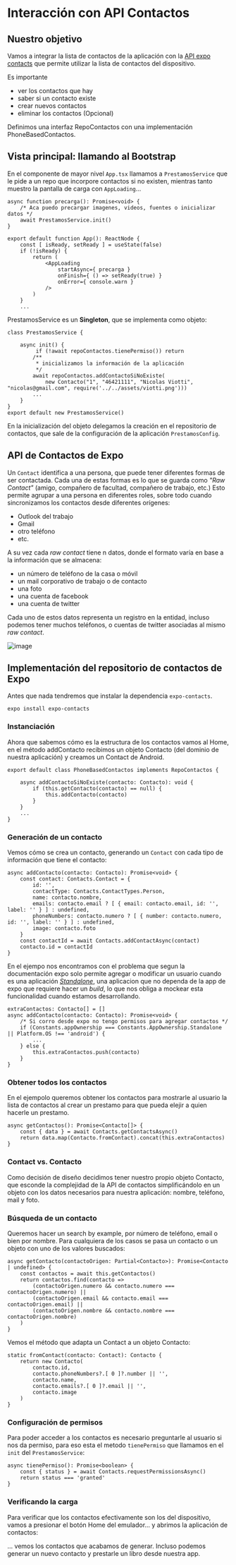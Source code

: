 # Interacción con API Contactos

## Nuestro objetivo

Vamos a integrar la lista de contactos de la aplicación con la [API expo contacts](https://docs.expo.io/versions/latest/sdk/contacts/) que permite utilizar la lista de contactos del dispositivo.

Es importante

* ver los contactos que hay
* saber si un contacto existe
* crear nuevos contactos
* eliminar los contactos (Opcional)

Definimos una interfaz RepoContactos con una implementación PhoneBasedContactos.

## Vista principal: llamando al Bootstrap

En el componente de mayor nivel `App.tsx` llamamos a `PrestamosService` que le pide a un repo que incorpore contactos si no existen, mientras tanto muestro la pantalla de carga con `AppLoading`...

```tsx
async function precarga(): Promise<void> {
    /* Aca puedo precargar imagenes, videos, fuentes o inicializar datos */
    await PrestamosService.init()
}

export default function App(): ReactNode {
    const [ isReady, setReady ] = useState(false)
    if (!isReady) {
        return (
            <AppLoading
                startAsync={ precarga }
                onFinish={ () => setReady(true) }
                onError={ console.warn }
            />
        )
    }
    ...
```

PrestamosService es un **Singleton**, que se implementa como objeto:

```tsx
class PrestamosService {

    async init() {
         if (!await repoContactos.tienePermiso()) return
        /**
         * inicializamos la información de la aplicación
         */
        await repoContactos.addContactoSiNoExiste(
            new Contacto("1", "46421111", "Nicolas Viotti", "nicolas@gmail.com", require('../../assets/viotti.png')))
        ...
    }
}
export default new PrestamosService()
```

En la inicialización del objeto delegamos la creación en el repositorio de contactos, que sale de la configuración de la aplicación `PrestamosConfig`. 

## API de Contactos de Expo

Un `Contact` identifica a una persona, que puede tener diferentes formas de ser contactada. Cada una de estas formas es lo que se guarda como *"Raw Contact"* (amigo, compañero de facultad, compañero de trabajo, etc.) Esto permite agrupar a una persona en diferentes roles, sobre todo cuando sincronizamos los contactos desde diferentes orígenes:

* Outlook del trabajo
* Gmail
* otro teléfono
* etc.

A su vez cada *raw contact* tiene n datos, donde el formato varía en base a la información que se almacena:

* un número de teléfono de la casa o móvil
* un mail corporativo de trabajo o de contacto
* una foto
* una cuenta de facebook
* una cuenta de twitter

Cada uno de estos datos representa un registro en la entidad, incluso podemos tener muchos teléfonos, o cuentas de twitter asociadas al mismo *raw contact*.

![image](../images/contactDataType.png)

## Implementación del repositorio de contactos de Expo

Antes que nada tendremos que instalar la dependencia `expo-contacts`.

```console
expo install expo-contacts
```

### Instanciación

Ahora que sabemos cómo es la estructura de los contactos vamos al Home, en el método addContacto recibimos un objeto Contacto (del dominio de nuestra aplicación) y creamos un Contact de Android.

```tsx
export default class PhoneBasedContactos implements RepoContactos {

    async addContactoSiNoExiste(contacto: Contacto): void {
        if (this.getContacto(contacto) == null) {
            this.addContacto(contacto)
        }
    }
    ...
}
```

### Generación de un contacto

Vemos cómo se crea un contacto, generando un `Contact` con cada tipo de información que tiene el contacto:

```tsx
async addContacto(contacto: Contacto): Promise<void> {
    const contact: Contacts.Contact = {
        id: '',
        contactType: Contacts.ContactTypes.Person,
        name: contacto.nombre,
        emails: contacto.email ? [ { email: contacto.email, id: '', label: '' } ] : undefined,
        phoneNumbers: contacto.numero ? [ { number: contacto.numero, id: '', label: '' } ] : undefined,
        image: contacto.foto
    }
    const contactId = await Contacts.addContactAsync(contact)
    contacto.id = contactId
}
```

En el ejempo nos encontramos con el problema que segun la documentación expo solo permite agregar o modificar un usuario cuando es una aplicación [*Standalone*](https://docs.expo.io/distribution/building-standalone-apps/), una aplicacion que no dependa de la app de expo que requiere hacer un *build*, lo que nos obliga a mockear esta funcionalidad cuando estamos desarrollando.

```tsx
extraContactos: Contacto[] = []
async addContacto(contacto: Contacto): Promise<void> {
    /* Si corro desde expo no tengo permisos para agregar contactos */
    if (Constants.appOwnership === Constants.AppOwnership.Standalone || Platform.OS !== 'android') {
        ...
    } else {
        this.extraContactos.push(contacto)
    }
}
```

### Obtener todos los contactos

En el ejempolo queremos obtener los contactos para mostrarle al usuario la lista de contactos al crear un prestamo para que pueda elejir a quien hacerle un prestamo.

```tsx
async getContactos(): Promise<Contacto[]> {
    const { data } = await Contacts.getContactsAsync()
    return data.map(Contacto.fromContact).concat(this.extraContactos)
}
```

### Contact vs. Contacto

Como decisión de diseño decidimos tener nuestro propio objeto Contacto, que esconde la complejidad de la API de contactos simplificándolo en un objeto con los datos necesarios para nuestra aplicación: nombre, teléfono, mail y foto.

### Búsqueda de un contacto

Queremos hacer un search by example, por número de teléfono, email o bien por nombre. Para cualquiera de los casos se pasa un contacto o un objeto con uno de los valores buscados:

```tsx
async getContacto(contactoOrigen: Partial<Contacto>): Promise<Contacto | undefined> {
    const contactos = await this.getContactos()
    return contactos.find(contacto => 
        (contactoOrigen.numero && contacto.numero === contactoOrigen.numero) ||
        (contactoOrigen.email && contacto.email === contactoOrigen.email) ||
        (contactoOrigen.nombre && contacto.nombre === contactoOrigen.nombre)
    )
}
```

Vemos el método que adapta un Contact a un objeto Contacto:

```tsx
static fromContact(contacto: Contact): Contacto {
    return new Contacto(
        contacto.id,
        contacto.phoneNumbers?.[ 0 ]?.number || '',
        contacto.name,
        contacto.emails?.[ 0 ]?.email || '',
        contacto.image
    )
}
```

### Configuración de permisos

Para poder acceder a los contactos es necesario preguntarle al usuario si nos da permiso, para eso esta el metodo `tienePermiso` que llamamos en el `init` del `PrestamosService`:

```tsx
async tienePermiso(): Promise<boolean> {
    const { status } = await Contacts.requestPermissionsAsync()
    return status === 'granted'
}
```

### Verificando la carga

Para verificar que los contactos efectivamente son los del dispositivo, vamos a presionar el botón Home del emulador... y abrimos la aplicación de contactos:

<!-- ![image](../images/contactosApp.png) -->

... vemos los contactos que acabamos de generar. Incluso podemos generar un nuevo contacto y prestarle un libro desde nuestra app.